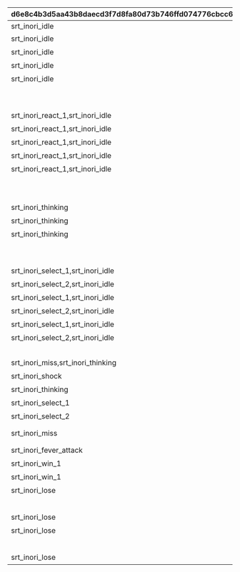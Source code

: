 |d6e8c4b3d5aa43b8daecd3f7d8fa80d73b746ffd074776cbcc61b23e33d29515|0ee07657fbf91271231f0e46ef23f5359238c8fb96bb33d5fc048959dd3cebb9|bfc42ffcb331ebcc1a23f1cb3acfbd71fc8f1aa4b38568380e86bc61b918ad20|17f2d8bac290f8cc605bf22eb97736e1feb4e4cf07724620af44f4e7222ba2f9|9f6c3e9b6872ed0ea332b9a4c7830c83d5c1a2f4a18c58e02cf16305f61f8744|2e1e6b975a7c28fe46a4066d9f51bded777c581a0aa82652258c575907298964|51fa7805f8e09be262eb4c804aee4764758049d99104d6c8ed8bb99ee49c2299|95255949c60cb0ec235f8c0ef37e8d9f06af4f0afbb90217884b3d5c35691f6c|
| --- | --- | --- | --- | --- | --- | --- | --- |
|srt_inori_idle|GAME_START||srt_kaya_idle||srt_dragon_in,srt_dragon_idle|0|start_000-start_001,start_002/start_003-boss_emote_064-start_004|
|srt_inori_idle|ENEMY_FIRST|まずはオレの番だな！|srt_kaya_idle||srt_dragon_idle|2||
|srt_inori_idle|ENEMY_TURN1|「{0}」か\n「{1}」で始まるのは…|srt_kaya_waiting||srt_dragon_idle|2||
|srt_inori_idle|ENEMY_TURN2|「{0}」か\nうーん、「{1}」で始まる言葉ねえ…|srt_kaya_waiting||srt_dragon_idle|2||
|srt_inori_idle|ENEMY_TURN3|「{0}」か\nオッケー、次は「{1}」だな|srt_kaya_waiting||srt_dragon_idle|2||
||ENEMY_HELP||srt_kaya_help|srt_homare_help||0|sugoyomi_damage_059,sugoyomi_damage_060,sugoyomi_damage_061,sugoyomi_damage_062,sugoyomi_damage_063|
||ENEMY_FLASH||srt_kaya_flash|||0||
|srt_inori_react_1,srt_inori_idle|ENEMY_SELECT1|「{0}」だ！|srt_kaya_select_1,srt_kaya_waiting||srt_dragon_react_1,srt_dragon_idle|2|sugoyomi_damage_055,sugoyomi_damage_056,sugoyomi_damage_057,sugoyomi_damage_058|
|srt_inori_react_1,srt_inori_idle|ENEMY_SELECT2|「{0}」だな！|srt_kaya_select_1,srt_kaya_waiting||srt_dragon_react_1,srt_dragon_idle|2|sugoyomi_damage_055,sugoyomi_damage_056,sugoyomi_damage_057,sugoyomi_damage_058|
|srt_inori_react_1,srt_inori_idle|ENEMY_SELECT3|「{0}」だぜ！|srt_kaya_select_1,srt_kaya_waiting||srt_dragon_react_1,srt_dragon_idle|2|sugoyomi_damage_055,sugoyomi_damage_056,sugoyomi_damage_057,sugoyomi_damage_058|
|srt_inori_react_1,srt_inori_idle|ENEMY_SELECT_GREAT1|「{0}」ってのはどうだ！|srt_kaya_select_1,srt_kaya_waiting||srt_dragon_react_1,srt_dragon_idle|2|sugoyomi_damage_055,sugoyomi_damage_056,sugoyomi_damage_057,sugoyomi_damage_058|
|srt_inori_react_1,srt_inori_idle|ENEMY_SELECT_GREAT2|へっへーん！「{0}」だ！|srt_kaya_select_1,srt_kaya_waiting||srt_dragon_react_1,srt_dragon_idle|2|sugoyomi_damage_055,sugoyomi_damage_056,sugoyomi_damage_057,sugoyomi_damage_058|
||ENEMY_SELECT_WAIT|||||-1||
||ENEMY_SELECT_N|カヤぴぃ、「ん」がついてるですよ……|srt_kaya_shock|||1|out_071|
|srt_inori_thinking|PLAYER_TURN1|「{0}」ですか\n次は「{1}」で始まる言葉ですね|srt_kaya_waiting||srt_dragon_thinking|1||
|srt_inori_thinking|PLAYER_TURN2|「{0}」ですか\nうーん、「{1}」で始まる言葉は…|srt_kaya_waiting||srt_dragon_thinking|1||
|srt_inori_thinking|PLAYER_TURN3|なるほど「{0}」ですね\nふむふむ、「{1}」で始まる言葉は…|srt_kaya_waiting||srt_dragon_thinking|1||
||PLAYER_CUTIN_GREAT|||||1|sugoyomi_cutin_049,sugoyomi_cutin_051,sugoyomi_cutin_053|
||PLAYER_CUTIN_PRICONNE|||||1|sugoyomi_cutin_050,sugoyomi_cutin_052|
|srt_inori_select_1,srt_inori_idle|PLAYER_SELECT1|「{0}」です！|srt_kaya_react_1,srt_kaya_waiting||srt_dragon_select_1,srt_dragon_idle|1|correct_028-correct_029,correct_032/correct_033-boss_emote_067-correct_034,correct_037-correct_038|
|srt_inori_select_2,srt_inori_idle|PLAYER_SELECT2|「{0}」ですね！|srt_kaya_react_2,srt_kaya_waiting||srt_dragon_select_2,srt_dragon_idle|1|correct_030-correct_031,correct_035-correct_036|
|srt_inori_select_1,srt_inori_idle|PLAYER_SELECT_GREAT1|「{0}」なんてどうです！|srt_kaya_react_1,srt_kaya_waiting||srt_dragon_select_1,srt_dragon_idle|1|correct_028-correct_029,correct_032/correct_033-boss_emote_067-correct_034,correct_037-correct_038|
|srt_inori_select_2,srt_inori_idle|PLAYER_SELECT_GREAT2|ふふ～ん♪「{0}」です！|srt_kaya_react_2,srt_kaya_waiting||srt_dragon_select_2,srt_dragon_idle|1|correct_030-correct_031,correct_035-correct_036|
|srt_inori_select_1,srt_inori_idle|PLAYER_SELECT_PRECONNE1|ふっふっふ、ずばり\n「{0}」です！|srt_kaya_react_1,srt_kaya_waiting||srt_dragon_select_1,srt_dragon_idle|1|correct_028-correct_029,correct_032/correct_033-boss_emote_067-correct_034,correct_037-correct_038|
|srt_inori_select_2,srt_inori_idle|PLAYER_SELECT_PRECONNE2|ひらめいたです！\n「{0}」ですね！|srt_kaya_react_2,srt_kaya_waiting||srt_dragon_select_2,srt_dragon_idle|1|correct_030-correct_031,correct_035-correct_036|
||PLAYER_SELECT_WAIT|||||-1||
|srt_inori_miss,srt_inori_thinking|PLAYER_MISS|はうっ！ま、間違ったです…|srt_kaya_react_3,srt_kaya_waiting||srt_dragon_miss,srt_dragon_thinking|1|mistake_039-mistake_040,mistake_041-mistake_042,mistake_043-mistake_044,mistake_045-mistake_046|
|srt_inori_shock|PLAYER_SELECT_N|おいおい、「ん」がついてるじゃねえか……|srt_kaya_react_4|||2|out_070|
|srt_inori_thinking|INFEVER|どんどんいくですよ！|srt_kaya_infever||srt_dragon_thinking|1|rush|
|srt_inori_select_1|FEVER_SELECT1|「{0}」です！|||srt_dragon_select_1|1|correct_028-correct_029,correct_037-correct_038|
|srt_inori_select_2|FEVER_SELECT2|「{0}」ですね！|||srt_dragon_select_2|1|correct_030-correct_031,correct_035-correct_036|
|srt_inori_miss|FEVER_MISS|はうっ！ま、間違ったです…|||srt_dragon_miss|1|mistake_039-mistake_040,mistake_041-mistake_042,mistake_043-mistake_044,mistake_045-mistake_046,mistake_047-mistake_048|
|srt_inori_fever_attack|FEVER_DAMAGE|覚悟するです！|srt_kaya_fever_damage||srt_dragon_fever_attack|1|rush_attack|
|srt_inori_win_1|WIN_HP|あたしたちの勝ちですよ！！|srt_kaya_lose||srt_dragon_win|1|win_005-win_006,win_012-win_013|
|srt_inori_win_1|WIN_N|あたしたちの勝ちですよ！！|||srt_dragon_win|1|win_005-win_006,win_012-win_013|
|srt_inori_lose|LOSE_MISS|あうぅ…あたしの負けです…|srt_kaya_win||srt_dragon_lose|1|lose_017,lose_019,lose_023|
||LOSE_N|あうぅ…あたしの負けです…|||srt_dragon_miss|1|lose_017,lose_019,lose_023|
|srt_inori_lose|TIMEUP|じ、時間切れですか！？油断したです… |srt_kaya_win||srt_dragon_lose|1|lose_025/lose_026-boss_emote_068,lose_021|
|srt_inori_lose|LOSE_MISS2|あうぅ…あたしの負けです…\n「{0}」があったです…|srt_kaya_win||srt_dragon_lose|1|lose_017,lose_019,lose_023|
||LOSE_N2|あうぅ…あたしの負けです…\n「{0}」があったです…|||srt_dragon_miss|1|lose_017,lose_019,lose_023|
|srt_inori_lose|TIMEUP2|じ、時間切れですか！？油断したです… \n「{0}」があったです…|srt_kaya_win||srt_dragon_lose|1|lose_025/lose_026-boss_emote_068,lose_021|